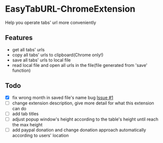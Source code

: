 # EasyTabURL-ChromeExtension
Help you operate tabs' url more conveniently

## Features
- get all tabs' urls
- copy all tabs' urls to clipboard(Chrome only!)
- save all tabs' urls to local file
- read local file and open all urls in the file(file generated from 'save' function)

## Todo
- [x] fix wrong month in saved file's name bug [Issue #1](https://github.com/coder-chenzhi/EasyTabURL-ChromeExtension/issues/1)
- [ ] change extension description, give more detail for what this extension can do
- [ ] add tab titles
- [ ] adjust popup window's height according to the table's height until reach the max height
- [ ] add paypal donation and change donation approach automatically according to users' location